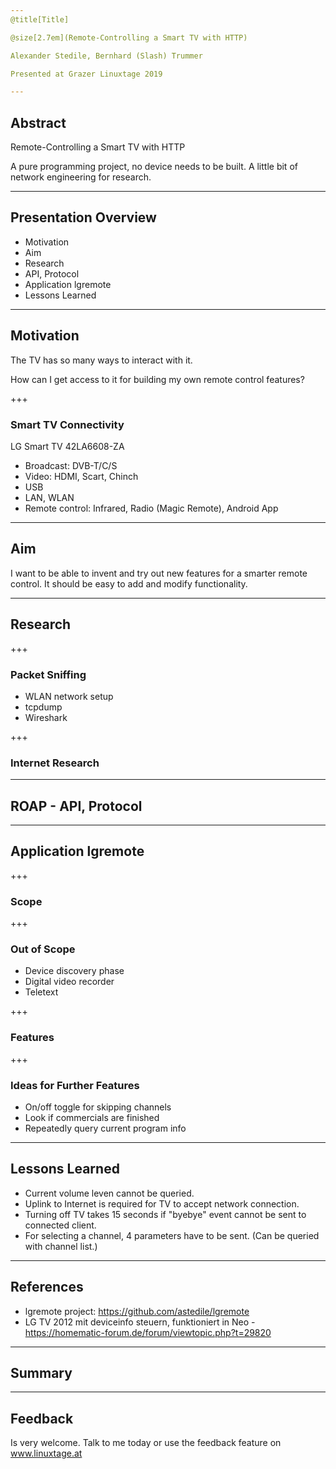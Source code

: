 ```yaml
---
@title[Title]

@size[2.7em](Remote-Controlling a Smart TV with HTTP)

Alexander Stedile, Bernhard (Slash) Trummer

Presented at Grazer Linuxtage 2019

---
```


## Abstract

Remote-Controlling a Smart TV with HTTP

A pure programming project, no device needs to be built.
A little bit of network engineering for research.

---

## Presentation Overview

- Motivation
- Aim
- Research
- API, Protocol
- Application lgremote
- Lessons Learned

---

## Motivation

The TV has so many ways to interact with it. 

How can I get access to it for building my own remote control features?

+++

### Smart TV Connectivity 

LG Smart TV 42LA6608-ZA
* Broadcast: DVB-T/C/S
* Video: HDMI, Scart, Chinch
* USB
* LAN, WLAN
* Remote control: Infrared, Radio (Magic Remote), Android App

---

## Aim

I want to be able to invent and try out new features 
for a smarter remote control. 
It should be easy to add and modify functionality.

---

## Research

+++

### Packet Sniffing

* WLAN network setup
* tcpdump
* Wireshark

+++

### Internet Research

---

## ROAP - API, Protocol

---

## Application lgremote

+++

### Scope

+++

### Out of Scope
* Device discovery phase
* Digital video recorder
* Teletext

+++

### Features

+++

### Ideas for Further Features
* On/off toggle for skipping channels
* Look if commercials are finished
* Repeatedly query current program info

---

## Lessons Learned
* Current volume leven cannot be queried.
* Uplink to Internet is required for TV to accept network connection.
* Turning off TV takes 15 seconds if "byebye" event cannot be sent to connected client.
* For selecting a channel, 4 parameters have to be sent. (Can be queried with channel list.)

---

## References

* lgremote project: https://github.com/astedile/lgremote
* LG TV 2012 mit deviceinfo steuern, funktioniert in Neo - https://homematic-forum.de/forum/viewtopic.php?t=29820

---

## Summary

---

## Feedback

Is very welcome. Talk to me today 
or use the feedback feature on www.linuxtage.at

